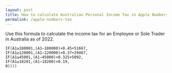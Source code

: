 ```yaml
---
layout: post
title: How to calculate Australian Personal Income Tax in Apple Numbers?
permalink: /apple-numbers-tax
---
```

Use this formula to calculate the income tax for an Employee or Sole Trader
in Australia as of 2022.
```
IF(A1≥180001,(A1−180000)×0.45+51667,
IF(A1≥120001,(A1−120000)×0.37+29467,
IF(A1≥45001,(A1−45000)×0.325+5092,
IF(A1≥18201,(A1−18200)×0.19,
0))))
```
